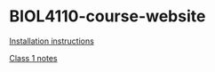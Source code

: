 # BIOL4110-course-website



[Installation instructions](https://htmlpreview.github.io/?https://github.com/BIOL4110/BIOL4110-course-website/blob/main/content/notes/notes-a00.html)

[Class 1 notes](https://htmlpreview.github.io/?https://github.com/BIOL4110/BIOL4110-course-website/blob/main/content/notes/notes-a01.html)
